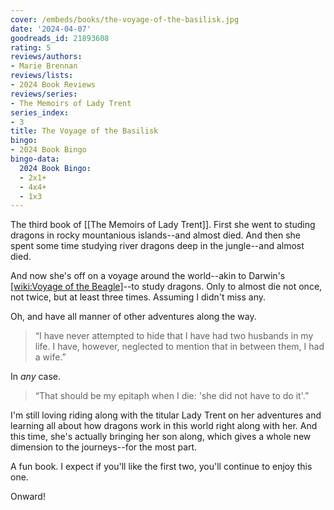 ```yaml
---
cover: /embeds/books/the-voyage-of-the-basilisk.jpg
date: '2024-04-07'
goodreads_id: 21893608
rating: 5
reviews/authors:
- Marie Brennan
reviews/lists:
- 2024 Book Reviews
reviews/series:
- The Memoirs of Lady Trent
series_index:
- 3
title: The Voyage of the Basilisk
bingo:
- 2024 Book Bingo
bingo-data:
  2024 Book Bingo:
  - 2x1+
  - 4x4+
  - 1x3
---
```

The third book of [[The Memoirs of Lady Trent]]. First she went to studing dragons in rocky mountanious islands--and almost died. And then she spent some time studying river dragons deep in the jungle--and almost died. 

And now she's off on a voyage around the world--akin to Darwin's [[wiki:Voyage of the Beagle]]()--to study dragons. Only to almost die not once, not twice, but at least three times. Assuming I didn't miss any. 

Oh, and have all manner of other adventures along the way. 

> “I have never attempted to hide that I have had two husbands in my life. I have, however, neglected to mention that in between them, I had a wife.” 

In *any* case. 

> “That should be my epitaph when I die: 'she did not have to do it'.” 

I'm still loving riding along with the titular Lady Trent on her adventures and learning all about how dragons work in this world right along with her. And this time, she's actually bringing her son along, which gives a whole new dimension to the journeys--for the most part. 

A fun book. I expect if you'll like the first two, you'll continue to enjoy this one. 

Onward!

<!--more-->